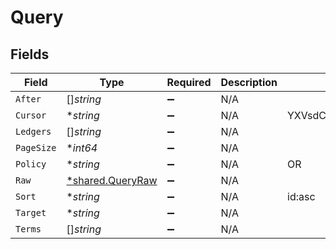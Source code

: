 # Query


## Fields

| Field                                                      | Type                                                       | Required                                                   | Description                                                | Example                                                    |
| ---------------------------------------------------------- | ---------------------------------------------------------- | ---------------------------------------------------------- | ---------------------------------------------------------- | ---------------------------------------------------------- |
| `After`                                                    | []*string*                                                 | :heavy_minus_sign:                                         | N/A                                                        |                                                            |
| `Cursor`                                                   | **string*                                                  | :heavy_minus_sign:                                         | N/A                                                        | YXVsdCBhbmQgYSBtYXhpbXVtIG1heF9yZXN1bHRzLol=               |
| `Ledgers`                                                  | []*string*                                                 | :heavy_minus_sign:                                         | N/A                                                        |                                                            |
| `PageSize`                                                 | **int64*                                                   | :heavy_minus_sign:                                         | N/A                                                        |                                                            |
| `Policy`                                                   | **string*                                                  | :heavy_minus_sign:                                         | N/A                                                        | OR                                                         |
| `Raw`                                                      | [*shared.QueryRaw](../../../pkg/models/shared/queryraw.md) | :heavy_minus_sign:                                         | N/A                                                        |                                                            |
| `Sort`                                                     | **string*                                                  | :heavy_minus_sign:                                         | N/A                                                        | id:asc                                                     |
| `Target`                                                   | **string*                                                  | :heavy_minus_sign:                                         | N/A                                                        |                                                            |
| `Terms`                                                    | []*string*                                                 | :heavy_minus_sign:                                         | N/A                                                        |                                                            |